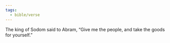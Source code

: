 ```yaml
---
tags:
  - bible/verse
---
```

The king of Sodom said to Abram, “Give me the people, and take the goods for yourself.”